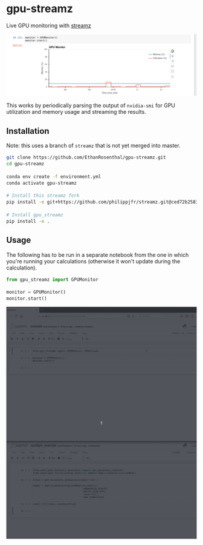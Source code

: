 # gpu-streamz

Live GPU monitoring with [streamz](https://github.com/mrocklin/streamz)

![mov](monitor.gif)

This works by periodically parsing the output of `nvidia-smi` for GPU utilization and memory usage and streaming the results. 

## Installation

Note: this uses a branch of `streamz` that is not yet merged into master.

```bash
git clone https://github.com/EthanRosenthal/gpu-streamz.git
cd gpu-streamz

conda env create -f environment.yml
conda activate gpu-streamz

# Install this streamz fork
pip install -e git+https://github.com/philippjfr/streamz.git@ced72b2583292decf928fae75613c20d068ab874#egg=streamz

# Install gpu_streamz
pip install -e .
```


## Usage

The following has to be run in a separate notebook from the one in which you're running your calculations (otherwise it won't update during the calculation). 

```python
from gpu_streamz import GPUMonitor

monitor = GPUMonitor()
monitor.start()
```

![notebook](notebook_mov.gif)
